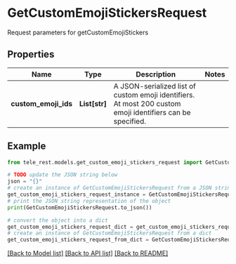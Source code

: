 # GetCustomEmojiStickersRequest

Request parameters for getCustomEmojiStickers

## Properties

Name | Type | Description | Notes
------------ | ------------- | ------------- | -------------
**custom_emoji_ids** | **List[str]** | A JSON-serialized list of custom emoji identifiers. At most 200 custom emoji identifiers can be specified. | 

## Example

```python
from tele_rest.models.get_custom_emoji_stickers_request import GetCustomEmojiStickersRequest

# TODO update the JSON string below
json = "{}"
# create an instance of GetCustomEmojiStickersRequest from a JSON string
get_custom_emoji_stickers_request_instance = GetCustomEmojiStickersRequest.from_json(json)
# print the JSON string representation of the object
print(GetCustomEmojiStickersRequest.to_json())

# convert the object into a dict
get_custom_emoji_stickers_request_dict = get_custom_emoji_stickers_request_instance.to_dict()
# create an instance of GetCustomEmojiStickersRequest from a dict
get_custom_emoji_stickers_request_from_dict = GetCustomEmojiStickersRequest.from_dict(get_custom_emoji_stickers_request_dict)
```
[[Back to Model list]](../README.md#documentation-for-models) [[Back to API list]](../README.md#documentation-for-api-endpoints) [[Back to README]](../README.md)


